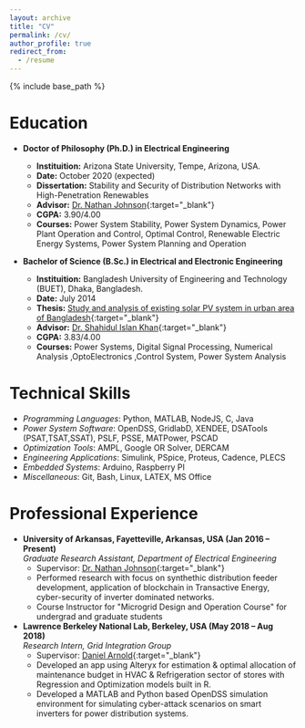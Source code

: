 ```yaml
---
layout: archive
title: "CV"
permalink: /cv/
author_profile: true
redirect_from:
  - /resume
---
```


{% include base_path %}

<!-- [Also available in PDF format](https://samrat-nath.github.io/files/CV_Samrat_Nath.pdf){:target="_blank"} -->

Education
======
- **Doctor of Philosophy (Ph.D.) in Electrical Engineering**
  - **Instituition:** Arizona State University, Tempe, Arizona, USA.
  - **Date:** October 2020 (expected)
  - **Dissertation:** Stability and Security of Distribution Networks with High-Penetration Renewables
  - **Advisor:** [Dr. Nathan Johnson](https://sustainability.asu.edu/person/nathan-johnson/){:target="_blank"}
  - **CGPA:** 3.90/4.00 
  - **Courses:** Power System Stability, Power System Dynamics, Power Plant Operation and Control, Optimal Control, Renewable Electric Energy Systems, Power System Planning and Operation

- **Bachelor of Science (B.Sc.) in Electrical and Electronic Engineering**
  - **Instituition:** Bangladesh University of Engineering and Technology (BUET), Dhaka, Bangladesh.
  - **Date:** July 2014
  - **Thesis:** [Study and analysis of existing solar PV system in urban area of Bangladesh](https://ieeexplore.ieee.org/document/7026965){:target="_blank"}
  - **Advisor:** [Dr. Shahidul Islan Khan](https://www.bracu.ac.bd/about/people/shahidul-islam-khan-phd){:target="_blank"}
  - **CGPA:** 3.83/4.00 
  - **Courses:** Power Systems, Digital Signal Processing, Numerical Analysis ,OptoElectronics ,Control System, Power System Analysis


Technical Skills
======
- *Programming Languages*: Python, MATLAB, NodeJS, C, Java 
- *Power System Software*:  OpenDSS, GridlabD, XENDEE, DSATools (PSAT,TSAT,SSAT), PSLF, PSSE, MATPower, PSCAD
- *Optimization Tools*:  AMPL, Google OR Solver, DERCAM
- *Engineering Applications*: Simulink, PSpice, Proteus, Cadence, PLECS
- *Embedded Systems*: Arduino, Raspberry PI
- *Miscellaneous*:  Git, Bash, Linux, LATEX, MS Office 


Professional Experience
======
- **University of Arkansas, Fayetteville, Arkansas, USA (Jan 2016 – Present)**<br>
*Graduate Research Assistant, Department of Electrical Engineering*
  - Supervisor: [Dr. Nathan Johnson](https://sustainability.asu.edu/person/nathan-johnson/){:target="_blank"} 
  - Performed research with focus on synthethic distribution feeder development, application of blockchain in Transactive Energy, cyber-security of inverter dominated networks.
  <!-- - Published 2 journals and 4 conference papers so far.<br> -->
  - Course Instructor for "Microgrid Design and Operation Course" for undergrad and graduate students
  <!-- - Instructed 50 students on average each year in MATLAB.   -->
- **Lawrence Berkeley National Lab, Berkeley, USA (May 2018 – Aug 2018)**<br>
*Research Intern, Grid Integration Group*
  - Supervisor: [Daniel Arnold](https://eta.lbl.gov/people/daniel-arnold){:target="_blank"}
  - Developed an app using Alteryx for estimation & optimal allocation of maintenance budget in HVAC & Refrigeration sector of stores with Regression and Optimization models built in R.
  - Developed a MATLAB and Python based OpenDSS simulation environment for simulating cyber-attack scenarios on smart inverters for power distribution systems.
  
<!-- Research Experience
======
- Details of my research can be found in the page [Research](https://samrat-nath.github.io/research/)
- Full list of publications is avaialble in the page [Publications](https://samrat-nath.github.io/publications/) -->

<!--
Selected Publications
======
  <ul>{% for post in site.publications %}
    {% include archive-single-cv.html %}
  {% endfor %}</ul>
-->  

<!-- Academic Awards & Scholarships
======
- *Dean’s List Award, BUET (2010 – 2012)*
  - Obtained Honors (3.75) grade point in junior and senior years.
- *University Admission Test Excellency Scholarship, BUET (2009)*
  - Ranked in top 1% among 7000+ applicants in undergraduate admission test.
- *Dhaka Education Board Scholarship, Ministry of Education, Bangladesh (2008)*
  - For excellence in Higher Secondary School Certificate Examination (H.S.C).
- *Perfect Attendance Certificate, Notre Dame College, Dhaka, Bangladesh (2006-2008)*
  - Maintained 100% class attendance in higher secondary school. -->

<!-- Leadership Experience
======
- *President, Bangladesh Student Organization at the UA (Jun 2017 – May 2018)*
  - Managed a registered student organization of 37 Bangladeshi students.
  - Organized an annual cultural event with 130+ guests inculding faculty and students from different countries.

Professional Affiliations
======
- Member, IEEE (Jan 2018 – Dec 2019)
- Member, IEEE Young Professionals (Jan 2018 – Dec 2019)
- Member, IEEE Signal Processing Society (Jan 2019 – Dec 2019) -->

